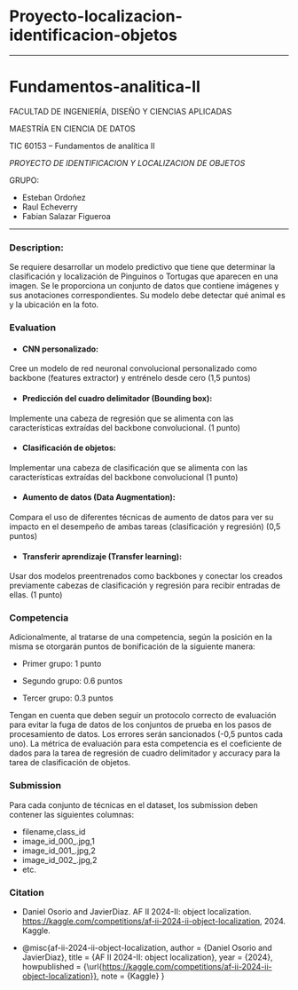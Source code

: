# Proyecto-localizacion-identificacion-objetos
---
# **Fundamentos-analitica-II**
FACULTAD DE INGENIERÍA, DISEÑO Y CIENCIAS APLICADAS

MAESTRÍA EN CIENCIA DE DATOS

TIC 60153 – Fundamentos de analítica II

*PROYECTO DE IDENTIFICACION Y LOCALIZACION DE OBJETOS*

GRUPO:
- Esteban Ordoñez
- Raul Echeverry
- Fabian Salazar Figueroa
---


### **Description**:
Se requiere desarrollar un modelo predictivo que tiene que determinar la clasificación y localización de Pinguinos o Tortugas que aparecen en una imagen. Se le proporciona un conjunto de datos que contiene imágenes y sus anotaciones correspondientes. Su modelo debe detectar qué animal es y la ubicación en la foto.

### **Evaluation**

- #### CNN personalizado:
Cree un modelo de red neuronal convolucional personalizado como backbone (features extractor) y entrénelo desde cero (1,5 puntos)

- #### Predicción del cuadro delimitador (Bounding box):
Implemente una cabeza de regresión que se alimenta con las características extraídas del backbone convolucional. (1 punto)

- #### Clasificación de objetos:
Implementar una cabeza de clasificación que se alimenta con las características extraídas del backbone convolucional (1 punto)

- #### Aumento de datos (Data Augmentation):
Compara el uso de diferentes técnicas de aumento de datos para ver su impacto en el desempeño de ambas tareas (clasificación y regresión) (0,5 puntos)

- #### Transferir aprendizaje (Transfer learning):
Usar dos modelos preentrenados como backbones y conectar los creados previamente cabezas de clasificación y regresión para recibir entradas de ellas. (1 punto)


### **Competencia**

Adicionalmente, al tratarse de una competencia, según la posición en la misma se otorgarán puntos de bonificación de la siguiente manera:

- Primer grupo: 1 punto

- Segundo grupo: 0.6 puntos

- Tercer grupo: 0.3 puntos

Tengan en cuenta que deben seguir un protocolo correcto de evaluación para evitar la fuga de datos de los conjuntos de prueba en los pasos de procesamiento de datos. Los errores serán sancionados (-0,5 puntos cada uno). La métrica de evaluación para esta competencia es el coeficiente de dados para la tarea de regresión de cuadro delimitador y accuracy para la tarea de clasificación de objetos.

### **Submission**

Para cada conjunto de técnicas en el dataset, los submission deben contener las siguientes columnas:

- filename,class_id
- image_id_000_.jpg,1
- image_id_001_.jpg,2
- image_id_002_.jpg,2
- etc.

### **Citation**

- Daniel Osorio and JavierDiaz. AF II 2024-II: object localization. https://kaggle.com/competitions/af-ii-2024-ii-object-localization, 2024. Kaggle.

- @misc{af-ii-2024-ii-object-localization,
    author = {Daniel Osorio and JavierDiaz},
    title = {AF II 2024-II: object localization},
    year = {2024},
    howpublished = {\url{https://kaggle.com/competitions/af-ii-2024-ii-object-localization}},
    note = {Kaggle}
}
